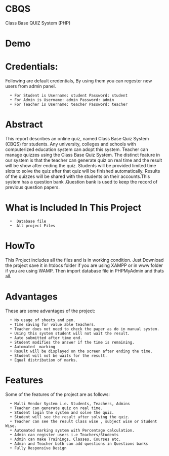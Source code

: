 # CBQS
Class Base QUIZ System  (PHP)

# Demo

# Credentials:
Following are default credentials, By using them you can regester new users from admin panel.

      • For Student is Username: student Password: student
      • For Admin is Username: admin Password: admin
      • For Teacher is Username: teacher Password: teacher


# Abstract  
This report describes an online quiz, named Class Base Quiz System (CBQS) for students. Any university, colleges and schools with computerized education system can adopt this system. Teacher can manage quizzes using the Class Base Quiz System. 
The distinct feature in our system is that the teacher can generate quiz on real time and the result will be show after ending the quiz. Students will be provided limited time slots to solve the quiz after that quiz will be finished automatically. 
Results of the quizzes will be shared with the students on their accounts.This system has a question bank .Question bank is used to keep the record of previous question papers.


# What is Included In This Project
      •  Database file
      •  All project Files


# HowTo
This Project includes all the files and is in working condition. Just Download the project save it in htdocs folder if you are using XAMPP or in www folder if you are using WAMP. Then import database file in PHPMyAdmin and thats all.



# Advantages
These are some advantages of the project: 

      • No usage of sheets and pen.
      • Time saving for value able teachers.
      • Teacher does not need to check the paper as do in manual system.
      • Using this system student will not wait the result.
      • Auto submitted after time end.
      • Student modifies the answer if the time is remaining.
      • Automated  marking
      • Result will be displayed on the screen after ending the time.
      • Student will not be waits for the result.
      • Equal distribution of marks.


# Features
Some of the features of the project are as follows: 

      • Multi Vendor System i.e. Students, Teachers, Admins
      • Teacher can generate quiz on real time.
      • Student login the system and solve the quiz.
      • Student will see the result after solving the quiz.
      • Teacher can see the result Class wise , subject wise or Student Wise.
      • Automated marking system with Percentage calculation.
      • Admin can register users i.e Teachers/Students
      • Admin can make Trainings, Classes, Courses etc.
      • Admin and Teacher both can add questions in Questions banks
      • Fully Responsive Design


